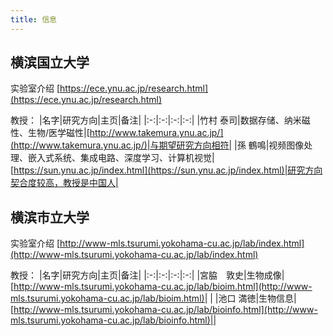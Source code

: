 ```yaml
---
title: 信息
---
```

## 横滨国立大学

实验室介绍 [https://ece.ynu.ac.jp/research.html](https://ece.ynu.ac.jp/research.html)

教授：
|名字|研究方向|主页|备注|
|:-:|:-:|:-:|:-:|
|竹村 泰司|数据存储、纳米磁性、生物/医学磁性|[http://www.takemura.ynu.ac.jp/](http://www.takemura.ynu.ac.jp/)|与期望研究方向相符|
|孫 鶴鳴|视频图像处理、嵌入式系统、集成电路、深度学习、计算机视觉|[https://sun.ynu.ac.jp/index.html](https://sun.ynu.ac.jp/index.html)|研究方向契合度较高，教授是中国人|

## 横滨市立大学

实验室介绍 [http://www-mls.tsurumi.yokohama-cu.ac.jp/lab/index.html](http://www-mls.tsurumi.yokohama-cu.ac.jp/lab/index.html)

教授：
|名字|研究方向|主页|备注|
|:-:|:-:|:-:|:-:|
|宮脇　敦史|生物成像|[http://www-mls.tsurumi.yokohama-cu.ac.jp/lab/bioim.html](http://www-mls.tsurumi.yokohama-cu.ac.jp/lab/bioim.html)| |
|池口 満徳|生物信息|[http://www-mls.tsurumi.yokohama-cu.ac.jp/lab/bioinfo.html](http://www-mls.tsurumi.yokohama-cu.ac.jp/lab/bioinfo.html)||
